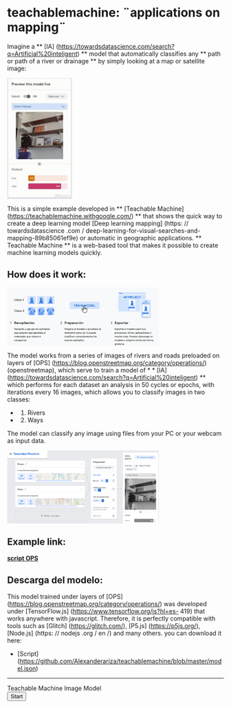 # teachablemachine: ¨applications on mapping¨

Imagine a ** [IA] (https://towardsdatascience.com/search?q=Artificial%20inteligent) ** model that automatically classifies any ** path or path of a river or drainage ** by simply looking at a map or satellite image:

<img src='./img/777-min.gif' alt='Logo Head' align='center' width='30%'></img>
<br>

This is a simple example developed in ** [Teachable Machine] (https://teachablemachine.withgoogle.com/) ** that shows the quick way to create a deep learning model [Deep learning mapping] (https: // towardsdatascience .com / deep-learning-for-visual-searches-and-mapping-89b85061ef9e) or automatic in geographic applications.
** Teachable Machine ** is a web-based tool that makes it possible to create machine learning models quickly.
## How does it work:

<img src='./img/Captura2.PNG' alt='how' align='center' width='70%'></img>
<br>

The model works from a series of images of rivers and roads preloaded on layers of [OPS] (https://blog.openstreetmap.org/category/operations/) (openstreetmap), which serve to train a model of * * [IA] (https://towardsdatascience.com/search?q=Artificial%20inteligent) ** which performs for each dataset an analysis in 50 cycles or epochs, with iterations every 16 images, which allows you to classify images in two classes:
* 1. Rivers
* 2. Ways

The model can classify any image using files from your PC or your webcam as input data.

<img src='./img/Captura.PNG' alt='class' align='center' width='70%'></img>
<br>

## Example link:

**[script OPS](https://teachablemachine.withgoogle.com/models/dhroGiDRg/)**
    
## Descarga del modelo:
This model trained under layers of [OPS] (https://blog.openstreetmap.org/category/operations/) was developed under [TensorFlow.js] (https://www.tensorflow.org/js?hl=es- 419) that works anywhere with javascript. Therefore, it is perfectly compatible with tools such as [Glitch] (https://glitch.com/), [P5.js] (https://p5js.org/), [Node.js] (https: // nodejs .org / en /) and many others. you can download it here:
* [Script] (https://github.com/Alexanderariza/teachablemachine/blob/master/model.json)

----------------------------------------------------
<div>Teachable Machine Image Model</div>
<button type="button" onclick="init()">Start</button>
<div id="webcam-container"></div>
<div id="label-container"></div>
<script src="https://cdn.jsdelivr.net/npm/@tensorflow/tfjs@1.3.1/dist/tf.min.js"></script>
<script src="https://cdn.jsdelivr.net/npm/@teachablemachine/image@0.8/dist/teachablemachine-image.min.js"></script>
<script type="text/javascript">
    // More API functions here:
    // https://github.com/googlecreativelab/teachablemachine-community/tree/master/libraries/image
 
--------------------------------------------------------------------------------------------------

# teachablemachine: ¨aplicaciones sobre mapas¨

Imagine un modelo de **[IA](https://towardsdatascience.com/search?q=Artificial%20inteligent)** que clasifique de manera automática cualquier **vía o camino de un rio o drenaje** al mirar simplemente un mapa o imagen de satélite: 

<img src='./img/777-min.gif' alt='Logo Head' align='center' width='30%'></img>
<br>

Este es un ejemplo sencillo desarrollado en **[Teachable Machine](https://teachablemachine.withgoogle.com/)** que muestra la forma rápida de crear un modelo de aprendizaje profundo [Deep learning mapping](https://towardsdatascience.com/deep-learning-for-visual-searches-and-mapping-89b85061ef9e) o automático en aplicaciones geográficas.
**Teachable Machine** es una herramienta basada en la Web que hace posible crear modelos de aprendizaje automático de manera rápida.
## Como funciona:

<img src='./img/Captura2.PNG' alt='how' align='center' width='70%'></img>
<br>

El modelo funciona a partir de una serie de imágenes de ríos y caminos precargados sobre capas de [OPS](https://blog.openstreetmap.org/category/operations/) (openstreetmap), que sirven para entrenar a un modelo de **[IA](https://towardsdatascience.com/search?q=Artificial%20inteligent)** el cual realiza para cada conjunto de datos un análisis en 50 ciclos o épocas, con iteraciones cada 16 imágenes, lo que le permite clasificar imágenes en dos clases:
* 1. Rios
* 2. Vias

El modelo puede clasificar cualquier imagen utilizando para ello archivos de tu PC o tu webcam como datos de entrada.

<img src='./img/Captura.PNG' alt='class' align='center' width='70%'></img>
<br>

## Enlace de ejemplo:

**[script OPS](https://teachablemachine.withgoogle.com/models/dhroGiDRg/)**
    
## Descarga del modelo:
Este modelo entrenado bajo capas de [OPS](https://blog.openstreetmap.org/category/operations/) fue desarrolado bajo [TensorFlow.js](https://www.tensorflow.org/js?hl=es-419) que funciona en cualquier sitio con javascript. Por tanto, es perfectamente compatible con herramientas como [Glitch](https://glitch.com/), [P5.js](https://p5js.org/), [Node.js](https://nodejs.org/es/) y muchas otras. puedes descargarlo aqui:
* [Script](https://github.com/Alexanderariza/teachablemachine/blob/master/model.json)

----------------------------------------------------
<div>Teachable Machine Image Model</div>
<button type="button" onclick="init()">Start</button>
<div id="webcam-container"></div>
<div id="label-container"></div>
<script src="https://cdn.jsdelivr.net/npm/@tensorflow/tfjs@1.3.1/dist/tf.min.js"></script>
<script src="https://cdn.jsdelivr.net/npm/@teachablemachine/image@0.8/dist/teachablemachine-image.min.js"></script>
<script type="text/javascript">
    // More API functions here:
    // https://github.com/googlecreativelab/teachablemachine-community/tree/master/libraries/image
 
--------------------------------------------------------------------------------------------------
